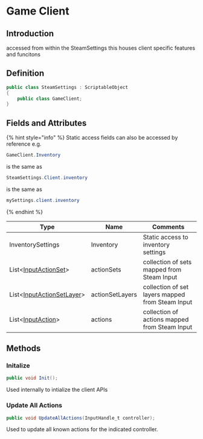 # Game Client

## Introduction

accessed from within the SteamSettings this houses client specific features and funcitons

## Definition

```csharp
public class SteamSettings : ScriptableObject
{
    public class GameClient;
}
```

## Fields and Attributes

{% hint style="info" %}
Static access fields can also be accessed by reference e.g.

```csharp
GameClient.Inventory
```

is the same as

```csharp
SteamSettings.Client.inventory
```

is the same as

```csharp
mySettings.client.inventory
```
{% endhint %}

| Type                                                      | Name            | Comments                                         |
| --------------------------------------------------------- | --------------- | ------------------------------------------------ |
| InventorySettings                                         | Inventory       | Static access to inventory settings              |
| List<[InputActionSet](../input-action-set.md)>            | actionSets      | collection of sets mapped from Steam Input       |
| List<[InputActionSetLayer](../input-action-set-layer.md)> | actionSetLayers | collection of set layers mapped from Steam Input |
| List<[InputAction](../input-action.md)>                   | actions         | collection of actions mapped from Steam Input    |

## Methods

### Initalize

```csharp
public void Init();
```

Used internally to intialize the client APIs

### Update All Actions

```csharp
public void UpdateAllActions(InputHandle_t controller);
```

Used to update all known actions for the indicated controller.

